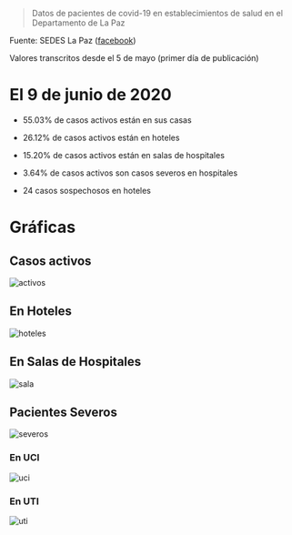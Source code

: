 > Datos de pacientes de covid-19 en establecimientos de salud en el Departamento de La Paz

Fuente: SEDES La Paz ([facebook](https://www.facebook.com/Sedeslp/photos/))

Valores transcritos desde el 5 de mayo (primer día de publicación)

# El 9 de junio de 2020

- 55.03% de casos activos están en sus casas

- 26.12% de casos activos están en hoteles

- 15.20% de casos activos están en salas de hospitales

- 3.64% de casos activos son casos severos en hospitales

- 24 casos sospechosos en hoteles

# Gráficas

## Casos activos

![activos](plots/activos.png)

## En Hoteles

![hoteles](plots/hospitel.png)

## En Salas de Hospitales

![sala](plots/sala.png)

## Pacientes Severos

![severos](plots/severos.png)

### En UCI

![uci](plots/uci.png)

### En UTI

![uti](plots/uti.png)